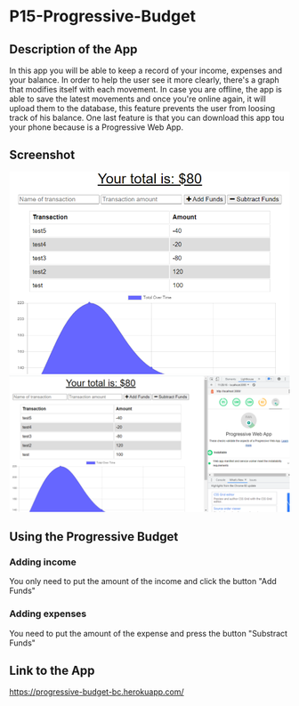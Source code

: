 # P15-Progressive-Budget

## Description of the App
In this app you will be able to keep a record of your income, expenses and your balance. In order to help the user see it more clearly, there's a graph that modifies itself with each movement. In case you are offline, the app is able to save the latest movements and once you're online again, it will upload them to the database, this feature prevents the user from loosing track of his balance. One last feature is that you can download this app tou your phone because is a Progressive Web App.

## Screenshot
![alt text](./Assets/ProgressiveBudget.PNG)
![alt text](./Assets/ProgressiveBudget2.PNG)

## Using the Progressive Budget

### Adding income
You only need to put the amount of the income and click the button "Add Funds"

### Adding expenses
You need to put the amount of the expense and press the button "Substract Funds"

## Link to the App
https://progressive-budget-bc.herokuapp.com/